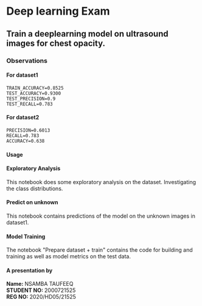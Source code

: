 # Deep learning Exam
## Train a deeplearning model on ultrasound images for chest opacity.

### Observations
#### For dataset1
```
TRAIN_ACCURACY=0.8525
TEST_ACCURACY=0.9300
TEST_PRECISION=0.9
TEST_RECALL=0.783
```
#### For dataset2
```
PRECISION=0.6013
RECALL=0.783
ACCURACY=0.638
```
#### Usage
<h4>Exploratory Analysis</h4>
<p>
  This notebook does some exploratory analysis on the dataset. Investigating the class distributions.
</p>
<h4>Predict on unknown</h4>
<p>
    This notebook contains predictions of the model on the unknown images in dataset1.
</p>
<h4>Model Training</h4>
<p>
    The notebook "Prepare dataset + train" contains the code for building and training as well as model metrics on the test data.
</p>

#### A presentation by
<b>Name: </b> NSAMBA TAUFEEQ<br>
<b>STUDENT NO: </b>2000721525<br>
<b>REG NO: </b> 2020/HD05/21525

